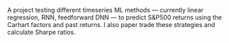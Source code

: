 A project testing different timeseries ML methods — currently linear regression, RNN, feedforward DNN — to predict S&P500 returns using the Carhart factors and past returns. I also paper trade these strategies and calculate Sharpe ratios. 
